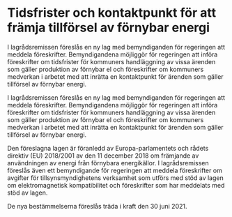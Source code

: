 # Tidsfrister och kontaktpunkt för att främja tillförsel av förnybar energi

I lagrådsremissen föreslås en ny lag med bemyndiganden för regeringen att meddela föreskrifter. Bemyndigandena möjliggör för regeringen att införa föreskrifter om tidsfrister för kommuners handläggning av vissa ärenden som gäller produktion av förnybar el och föreskrifter om kommuners medverkan i arbetet med att inrätta en kontaktpunkt för ärenden som gäller tillförsel av förnybar energi.

I lagrådsremissen föreslås en ny lag med bemyndiganden för regeringen att meddela föreskrifter. Bemyndigandena möjliggör för regeringen att införa föreskrifter om tidsfrister för kommuners handläggning av vissa ärenden som gäller produktion av förnybar el och föreskrifter om kommuners medverkan i arbetet med att inrätta en kontaktpunkt för ärenden som gäller tillförsel av förnybar energi.

Den föreslagna lagen är föranledd av Europa-parlamentets och rådets direktiv (EU) 2018/2001 av den 11 december 2018 om främjande av användningen av energi från förnybara energikällor. I lagrådsremissen föreslås även ett bemyndigande för regeringen att meddela föreskrifter om avgifter för tillsynsmyndighetens verksamhet som utförs med stöd av lagen om elektromagnetisk kompatibilitet och föreskrifter som har meddelats med stöd av lagen.

De nya bestämmelserna föreslås träda i kraft den 30 juni 2021.
